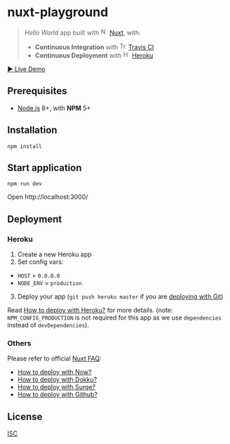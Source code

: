 nuxt-playground
===============

> *Hello World* app built with <img alt="Nuxt" src="https://nuxtjs.org/favicon.ico" height="16"> [Nuxt], with:
> - **Continuous Integration** with <img alt="Travis CI" src="https://cdn.travis-ci.org/images/favicon-076a22660830dc325cc8ed70e7146a59.png" height="16"> [Travis CI]
> - **Continuous Deployment** with <img alt="Heroku" src="https://www.herokucdn.com/favicon.ico" height="16"> [Heroku]

[▶ Live Demo](https://nuxt-playground.herokuapp.com/)


Prerequisites
-------------

- [Node.js] 8+, with **NPM** 5+


Installation
------------

```
npm install
```


Start application
-----------------

```
npm run dev
```

Open http://localhost:3000/


Deployment
----------

### Heroku

1. Create a new Heroku app
2. Set config vars:
  - `HOST` = `0.0.0.0`
  - `NODE_ENV` = `production`
3. Deploy your app (`git push heroku master` if you are [deploying with Git](https://devcenter.heroku.com/articles/git))

Read [How to deploy with Heroku?](https://nuxtjs.org/faq/heroku-deployment) for more details. (note: `NPM_CONFIG_PRODUCTION` is not required for this app as we use `dependencies` instead of `devDependencies`).

### Others

Please refer to official [Nuxt FAQ]:
- [How to deploy with Now?](https://nuxtjs.org/faq/now-deployment)
- [How to deploy with Dokku?](https://nuxtjs.org/faq/dokku-deployment)
- [How to deploy with Surge?](https://nuxtjs.org/faq/surge-deployment)
- [How to deploy with Github?](https://nuxtjs.org/faq/github-pages)


License
-------

[ISC](./LICENSE.md)


[Nuxt]: https://nuxtjs.org/
[Nuxt FAQ]: https://nuxtjs.org/faq/
[Travis CI]: https://travis-ci.org/
[Heroku]: https://www.heroku.com/
[Node.js]: https://nodejs.org/en/

